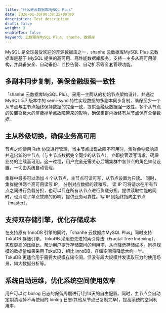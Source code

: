 ```yaml
---
title: "什么是云数据库MySQL Plus"
date: 2020-01-30T00:38:25+09:00
description: Test description
draft: false
weight: 3
enableToc: false
keyword: 云数据库MySQL Plus, shanhe, 数据库
---
```




MySQL 是全球最受欢迎的开源数据库之一，shanhe 云数据库MySQL Plus 云数据库是基于 MySQL 提供的高可用、高性能数据库服务，支持一主多从高可用架构，并具备安全、自动备份、监控告警、自动扩容等全套管理功能。

## 多副本同步复制，确保金融级强一致性
「shanhe 云数据库MySQL Plus」采用一主两从的初始节点架构设计，并通过 MySQL 5.7 版本中的 semi-sync 特性实现数据的多副本同步复制，确保至少一个从节点与主节点始终保持数据的完全一致，提供金融级数据强一致性。多个从节点的设置将极大的屏蔽掉单点故障带来的影响，确保集群内始终有从节点保有全量数据。

## 主从秒级切换，确保业务高可用
节点之间使用 Raft 协议进行管理，当主节点出现故障不可用时，集群会秒级响应并选出新的主节点（与主节点数据完全同步的从节点），立即接管读写请求，确保业务的连续高可用。这一过程，用户完全无需关心后端集群中各节点的角色如何设置，一切由系统自动管理。

集群中最多可以添加 4 个从节点，主节点可读可写，从节点设置为只读。 同时，集群提供两个高可用读写 IP， 分别对应数据的读和写。 读 IP 可将请求在所有节点之间进行负载分担，也可以只在所有从节点进行负载分担。提供读取性能的同时，也消除了单点故障的影响，提供业务可靠性。写 IP 则始终指向主节点 （master）。

## 支持双存储引擎，优化存储成本
在支持原有 InnoDB 引擎的同时，「shanhe 云数据库MySQL Plus」同时支持 TokuDB 存储引擎。TokuDB 采用更先进的索引算法（Fractal Tree Indexing），实现更高的压缩比，帮助用户提升存储空间的利用率，从而降低存储成本。同样规模的数据量如果采用 TokuDB，相比 InnoDB，存储空间将降低大约一半。TokuDB 更适合用于需要大规模存储空间，但没有超大规模并发读取压力的使用场景，如大数据分析等。

## 系统自动运维，优化系统空间使用效率
用户可以对 binlog 日志的保留周期进行1到14天的自由配置。同时，主节点会自动定期清理掉不再使用的 binlog 日志(其他从节点已复制完毕)，提高系统的空间利用率。


